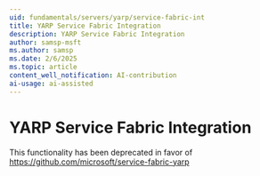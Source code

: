 ```yaml
---
uid: fundamentals/servers/yarp/service-fabric-int
title: YARP Service Fabric Integration
description: YARP Service Fabric Integration
author: samsp-msft
ms.author: samsp
ms.date: 2/6/2025
ms.topic: article
content_well_notification: AI-contribution
ai-usage: ai-assisted
---
```


# YARP Service Fabric Integration

This functionality has been deprecated in favor of https://github.com/microsoft/service-fabric-yarp

